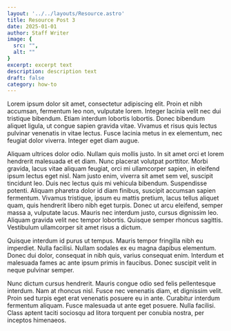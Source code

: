 ```yaml
---
layout: '../../layouts/Resource.astro'
title: Resource Post 3
date: 2025-01-01
author: Staff Writer
image: {
  src: "",
  alt: ""
}
excerpt: excerpt text
description: description text
draft: false
category: how-to
---
```


Lorem ipsum dolor sit amet, consectetur adipiscing elit. Proin et nibh accumsan, fermentum leo non, vulputate lorem. Integer lacinia velit nec dui tristique bibendum. Etiam interdum lobortis lobortis. Donec bibendum aliquet ligula, ut congue sapien gravida vitae. Vivamus et risus quis lectus pulvinar venenatis in vitae lectus. Fusce lacinia metus in ex elementum, nec feugiat dolor viverra. Integer eget diam augue.

Aliquam ultrices dolor odio. Nullam quis mollis justo. In sit amet orci et lorem hendrerit malesuada et et diam. Nunc placerat volutpat porttitor. Morbi gravida, lacus vitae aliquam feugiat, orci mi ullamcorper sapien, in eleifend ipsum lectus eget nisl. Nam justo enim, viverra sit amet sem vel, suscipit tincidunt leo. Duis nec lectus quis mi vehicula bibendum. Suspendisse potenti. Aliquam pharetra dolor id diam finibus, suscipit accumsan sapien fermentum. Vivamus tristique, ipsum eu mattis pretium, lacus tellus aliquet quam, quis hendrerit libero nibh eget turpis. Donec ut arcu eleifend, semper massa a, vulputate lacus. Mauris nec interdum justo, cursus dignissim leo. Aliquam gravida velit nec tempor lobortis. Quisque semper rhoncus sagittis. Vestibulum ullamcorper sit amet risus a dictum.

Quisque interdum id purus ut tempus. Mauris tempor fringilla nibh eu imperdiet. Nulla facilisi. Nullam sodales ex eu magna dapibus elementum. Donec dui dolor, consequat in nibh quis, varius consequat enim. Interdum et malesuada fames ac ante ipsum primis in faucibus. Donec suscipit velit in neque pulvinar semper.

Nunc dictum cursus hendrerit. Mauris congue odio sed felis pellentesque interdum. Nam at rhoncus nisl. Fusce nec venenatis diam, et dignissim velit. Proin sed turpis eget erat venenatis posuere eu in ante. Curabitur interdum fermentum aliquam. Fusce malesuada ut ante eget posuere. Nulla facilisi. Class aptent taciti sociosqu ad litora torquent per conubia nostra, per inceptos himenaeos.